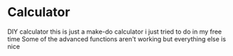 # Calculator
DIY calculator
this is just a make-do calculator i just tried to do in my free time
Some of the advanced functions aren't working but everything else is nice
